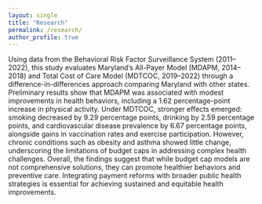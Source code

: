 ```yaml
---
layout: single
title: "Research"
permalink: /research/
author_profile: true
---
```


Using data from the Behavioral Risk Factor Surveillance System (2011–2022), this study evaluates Maryland’s All-Payer Model (MDAPM, 2014–2018) and Total Cost of Care Model (MDTCOC, 2019–2022) through a difference-in-differences approach comparing Maryland with other states. Preliminary results show that MDAPM was associated with modest improvements in health behaviors, including a 1.62 percentage-point increase in physical activity. Under MDTCOC, stronger effects emerged: smoking decreased by 9.29 percentage points, drinking by 2.59 percentage points, and cardiovascular disease prevalence by 6.67 percentage points, alongside gains in vaccination rates and exercise participation. However, chronic conditions such as obesity and asthma showed little change, underscoring the limitations of budget caps in addressing complex health challenges. Overall, the findings suggest that while budget cap models are not comprehensive solutions, they can promote healthier behaviors and preventive care. Integrating payment reforms with broader public health strategies is essential for achieving sustained and equitable health improvements.
